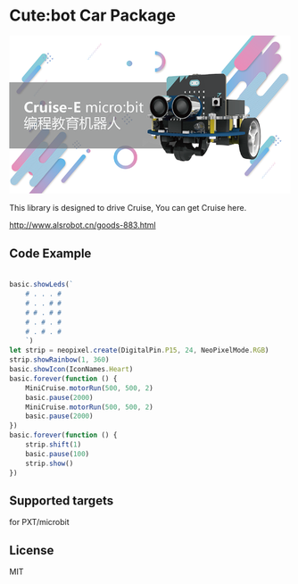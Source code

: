 
# Cute:bot Car Package

![](/image.png/)

This library is designed to drive Cruise, You can get Cruise here.

http://www.alsrobot.cn/goods-883.html
## Code Example
```JavaScript

basic.showLeds(`
    # . . . #
    # . . # #
    # # . # #
    # . # . #
    # . # . #
    `)
let strip = neopixel.create(DigitalPin.P15, 24, NeoPixelMode.RGB)
strip.showRainbow(1, 360)
basic.showIcon(IconNames.Heart)
basic.forever(function () {
    MiniCruise.motorRun(500, 500, 2)
    basic.pause(2000)
    MiniCruise.motorRun(500, 500, 2)
    basic.pause(2000)
})
basic.forever(function () {
    strip.shift(1)
    basic.pause(100)
    strip.show()
})

```
## Supported targets
for PXT/microbit

## License
MIT
